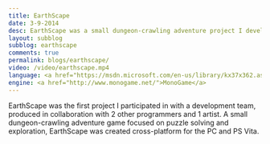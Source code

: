 ```yaml
---
title: EarthScape
date: 3-9-2014
desc: EarthScape was a small dungeon-crawling adventure project I developed in a group as part of my programming education. Focused on puzzle solving and exploration, EarthScape was created cross-platform for the PC and PS Vita.
layout: subblog
subblog: earthscape
comments: true
permalink: blogs/earthscape/
video: /video/earthscape.mp4
language: <a href="https://msdn.microsoft.com/en-us/library/kx37x362.aspx">C#</a>
engine: <a href="http://www.monogame.net/">MonoGame</a>
---
```


EarthScape was the first project I participated in with a development team, produced in collaboration with 2 other programmers and 1 artist. A small dungeon-crawling adventure game focused on puzzle solving and exploration, EarthScape was created cross-platform for the PC and PS Vita.